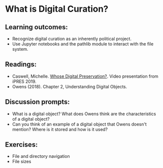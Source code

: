# What is Digital Curation?

## Learning outcomes:

* Recognize digital curation as an inherently political project.
* Use Jupyter notebooks and the pathlib module to interact with the file system.

## Readings:

* Caswell, Michelle. [Whose Digital Preservation?](https://www.youtube.com/watch?v=atX14DDvKbw). Video presentation from iPRES 2019.
* Owens (2018). Chapter 2, Understanding Digital Objects.

## Discussion prompts:

* What is a digital object? What does Owens think are the characteristics of a digital object?
* Can you think of an example of a digital object that Owens doesn't mention?  Where is it stored and how is it used?

## Exercises:

* File and directory navigation
* File sizes
